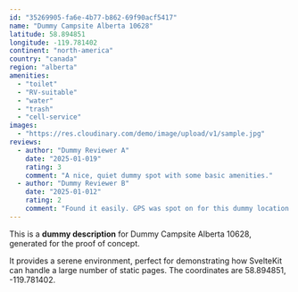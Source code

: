 ```yaml
---
id: "35269905-fa6e-4b77-b862-69f90acf5417"
name: "Dummy Campsite Alberta 10628"
latitude: 58.894851
longitude: -119.781402
continent: "north-america"
country: "canada"
region: "alberta"
amenities:
  - "toilet"
  - "RV-suitable"
  - "water"
  - "trash"
  - "cell-service"
images:
  - "https://res.cloudinary.com/demo/image/upload/v1/sample.jpg"
reviews:
  - author: "Dummy Reviewer A"
    date: "2025-01-019"
    rating: 3
    comment: "A nice, quiet dummy spot with some basic amenities."
  - author: "Dummy Reviewer B"
    date: "2025-01-012"
    rating: 2
    comment: "Found it easily. GPS was spot on for this dummy location."
---
```


This is a **dummy description** for Dummy Campsite Alberta 10628, generated for the proof of concept.

It provides a serene environment, perfect for demonstrating how SvelteKit can handle a large number of static pages. The coordinates are 58.894851, -119.781402.
